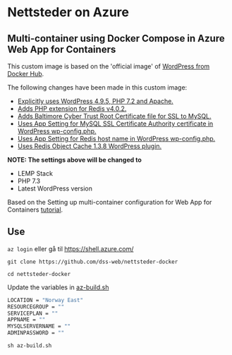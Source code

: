 
# Nettsteder on Azure

## Multi-container using Docker Compose in Azure Web App for Containers
This custom image is based on the 'official image' of [WordPress from Docker Hub](https://hub.docker.com/_/wordpress/).

The following changes have been made in this custom image:
* [Explicitly uses WordPress 4.9.5, PHP 7.2 and Apache.]()
* [Adds PHP extension for Redis v4.0.2.]()
* [Adds Baltimore Cyber Trust Root Certificate file for SSL to MySQL.]()
* [Uses App Setting for MySQL SSL Certificate Authority certificate in WordPress wp-config.php.]()
* [Uses App Setting for Redis host name in WordPress wp-config.php.]()
* [Uses Redis Object Cache 1.3.8 WordPress plugin.]()

**NOTE: The settings above will be changed to**

* LEMP Stack
* PHP 7.3
* Latest WordPress version


Based on the Setting up multi-container configuration for Web App for Containers [tutorial](https://docs.microsoft.com/en-us/azure/app-service/containers/tutorial-multi-container-app).

## Use

`az login` eller gå til https://shell.azure.com/

`git clone https://github.com/dss-web/nettsteder-docker`

`cd nettsteder-docker`

Update the variables in [az-build.sh](az-build.sh)

```sh
LOCATION = "Norway East"
RESOURCEGROUP = ""
SERVICEPLAN = ""
APPNAME = ""
MYSQLSERVERNAME = ""
ADMINPASSWORD = ""
```

`sh az-build.sh`